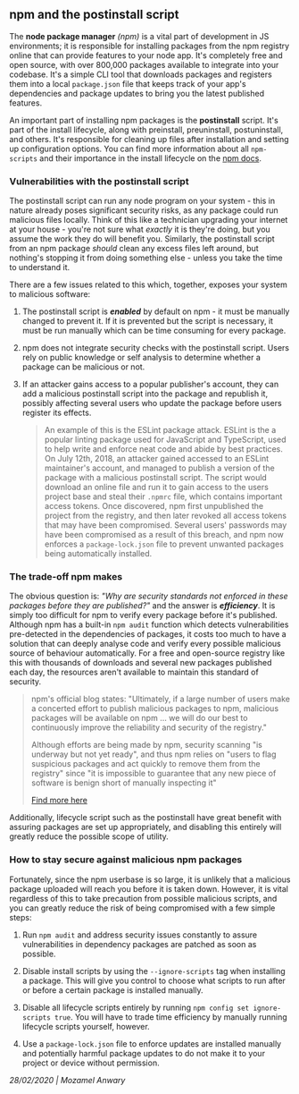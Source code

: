 ## npm and the postinstall script

The **node package manager** *(npm)* is a vital part of development in JS environments; it is responsible for installing packages from the npm registry online that can provide features to your node app. It's completely free and open source, with over 800,000 packages available to integrate into your codebase. It's a simple CLI tool that downloads packages and registers them into a local `package.json` file that keeps track of your app's dependencies and package updates to bring you the latest published features. 

An important part of installing npm packages is the **postinstall** script. It's part of the install lifecycle, along with preinstall, preuninstall, postuninstall, and others. It's responsible for cleaning up files after installation and setting up configuration options. You can find more information about all `npm-scripts` and their importance in the install lifecycle on the [npm docs](https://docs.npmjs.com/misc/scripts). 

### Vulnerabilities with the postinstall script

The postinstall script can run any node program on your system - this in nature already poses significant security risks, as any package could run malicious files locally. Think of this like a technician upgrading your internet at your house - you're not sure what *exactly* it is they're doing, but you assume the work they do will benefit you. Similarly, the postinstall script from an npm package *should* clean any excess files left around, but nothing's stopping it from doing something else - unless you take the time to understand it.

There are a few issues related to this which, together, exposes your system to malicious software:

1. The postinstall script is ***enabled*** by default on npm - it must be manually changed to prevent it. If it is prevented but the script is necessary, it must be run manually which can be time consuming for every package.

2. npm does not integrate security checks with the postinstall script. Users rely on public knowledge or self analysis to determine whether a package can be malicious or not.

3. If an attacker gains access to a popular publisher's account, they can add a malicious postinstall script into the package and republish it, possibly affecting several users who update the package before users register its effects.

   > An example of this is the ESLint package attack. ESLint is the a popular linting package used for JavaScript and TypeScript, used to help write and enforce neat code and abide by best practices. On July 12th, 2018, an attacker gained accessed to an ESLint maintainer's account, and managed to publish a version of the package with a malicious postinstall script. The script would download an online file and run it to gain access to the users project base and steal their `.npmrc` file, which contains important access tokens. Once discovered, npm first unpublished the project from the registry, and then later revoked all access tokens that may have been compromised. Several users' passwords may have been compromised as a result of this breach, and npm now enforces a `package-lock.json` file to prevent unwanted packages being automatically installed.

### The trade-off npm makes

The obvious question is: *"Why are security standards not enforced in these packages before they are published?"* and the answer is ***efficiency***. It is simply too difficult for npm to verify every package before it's published. Although npm has a built-in `npm audit` function which detects vulnerabilities pre-detected in the dependencies of packages, it costs too much to have a solution that can deeply analyse code and verify every possible malicious source of behaviour automatically. For a free and open-source registry like this with thousands of downloads and several new packages published each day, the resources aren't available to maintain this standard of security. 

> npm's official blog states: "Ultimately, if a large number of users make a concerted effort to publish malicious packages to npm, malicious packages will be available on npm ... we will do our best to continuously improve the reliability and security of the registry." 
>
> Although efforts are being made by npm, security scanning "is underway but not yet ready", and thus npm relies on "users to flag suspicious packages and act quickly to remove them from the registry" since "it is impossible to guarantee that any new piece of software is benign short of manually inspecting it"
>
> [Find more here](https://blog.npmjs.org/post/141702881055/package-install-scripts-vulnerability)

Additionally, lifecycle script such as the postinstall have great benefit with assuring packages are set up appropriately, and disabling this entirely will greatly reduce the possible scope of utility.

### How to stay secure against malicious npm packages

Fortunately, since the npm userbase is so large, it is unlikely that a malicious package uploaded will reach you before it is taken down. However, it is vital regardless of this to take precaution from possible malicious scripts, and you can greatly reduce the risk of being compromised with a few simple steps:

1. Run `npm audit` and address security issues constantly to assure vulnerabilities in dependency packages are patched as soon as possible.

2. Disable install scripts by using the `--ignore-scripts` tag when installing a package. This will give you control to choose what scripts to run after or before a certain package is installed manually.

3. Disable all lifecycle scripts entirely by running `npm config set ignore-scripts true`. You will have to trade time efficiency by manually running lifecycle scripts yourself, however.

4. Use a `package-lock.json` file to enforce updates are installed manually and potentially harmful package updates to do not make it to your project or device without permission.





*28/02/2020 | Mozamel Anwary*